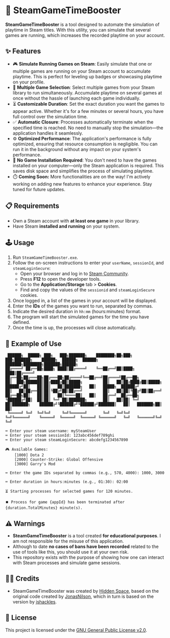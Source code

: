 # 🚀 SteamGameTimeBooster

**SteamGameTimeBooster** is a tool designed to automate the simulation of playtime in Steam titles. With this utility, you can simulate that several games are running, which increases the recorded playtime on your account.

## ✨ Features
- 🎮 **Simulate Running Games on Steam**: Easily simulate that one or multiple games are running on your Steam account to accumulate playtime. This is perfect for leveling up badges or showcasing playtime on your profile.
- 📜 **Multiple Game Selection**: Select multiple games from your Steam library to run simultaneously. Accumulate playtime on several games at once without the hassle of launching each game individually.
- ⏳ **Customizable Duration**: Set the exact duration you want the games to appear active. Whether it's for a few minutes or several hours, you have full control over the simulation time.
- ✅ **Automatic Closure**: Processes automatically terminate when the specified time is reached. No need to manually stop the simulation—the application handles it seamlessly.
- ⚙️ **Optimized Performance**: The application's performance is fully optimized, ensuring that resource consumption is negligible. You can run it in the background without any impact on your system's performance.
- 🚫 **No Game Installation Required**: You don't need to have the games installed on your computer—only the Steam application is required. This saves disk space and simplifies the process of simulating playtime.
- ⏱️ **Coming Soon:** More functionalities are on the way! I'm actively working on adding new features to enhance your experience. Stay tuned for future updates.

## 📋 Requirements
- Own a Steam account with **at least one game** in your library.
- Have Steam **installed and running** on your system.

## 🕹 Usage

1. Run `SteamGameTimeBooster.exe`.
2. Follow the on-screen instructions to enter your `userName`, `sessionId`, and `steamLoginSecure`:
   - Open your browser and log in to [Steam Community](https://steamcommunity.com/).
   - Press **F12** to open the developer tools.
   - Go to the **Application/Storage** tab > **Cookies**.
   - Find and copy the values of the `sessionid` and `steamLoginSecure` cookies.
3. Once logged in, a list of the games in your account will be displayed.
4. Enter the **IDs** of the games you want to run, separated by commas.
5. Indicate the desired duration in `hh:mm` (hours:minutes) format.
6. The program will start the simulated games for the time you have defined.
7. Once the time is up, the processes will close automatically.

## 📝 Example of Use

```
 ██████╗  █████╗ ███╗   ███╗███████╗    ████████╗██╗███╗   ███╗███████╗    ██████╗  ██████╗  ██████╗ ███████╗████████╗███████╗██████╗   
██╔════╝ ██╔══██╗████╗ ████║██╔════╝    ╚══██╔══╝██║████╗ ████║██╔════╝    ██╔══██╗██╔═══██╗██╔═══██╗██╔════╝╚══██╔══╝██╔════╝██╔══██╗  
██║  ███╗███████║██╔████╔██║█████╗         ██║   ██║██╔████╔██║█████╗      ██████╔╝██║   ██║██║   ██║███████╗   ██║   █████╗  ██████╔╝  
██║   ██║██╔══██║██║╚██╔╝██║██╔══╝         ██║   ██║██║╚██╔╝██║██╔══╝      ██╔══██╗██║   ██║██║   ██║╚════██║   ██║   ██╔══╝  ██╔══██╗  
╚██████╔╝██║  ██║██║ ╚═╝ ██║███████╗       ██║   ██║██║ ╚═╝ ██║███████╗    ██████╔╝╚██████╔╝╚██████╔╝███████║   ██║   ███████╗██║  ██║  
 ╚═════╝ ╚═╝  ╚═╝╚═╝     ╚═╝╚══════╝       ╚═╝   ╚═╝╚═╝     ╚═╝╚══════╝    ╚═════╝  ╚═════╝  ╚═════╝ ╚══════╝   ╚═╝   ╚══════╝╚═╝  ╚═╝  

⌨️ Enter your steam username: mySteamUser
⌨️ Enter your steam sessionId: 123abc456def789ghi
⌨️ Enter your steam steamLoginSecure: abcdefg1234567890

🎮 Available Games:
    [1000] Dota 2
    [2000] Counter-Strike: Global Offensive
    [3000] Garry's Mod

⌨️ Enter the game IDs separated by commas (e.g., 570, 4000): 1000, 3000

⌨️ Enter duration in hours:minutes (e.g., 01:30): 02:00

⏳ Starting processes for selected games for 120 minutes.

⏹️ Process for game {appId} has been terminated after {duration.TotalMinutes} minute(s).

```

## ⚠️ Warnings

- **SteamGameTimeBooster** is a tool created **for educational purposes**. I am not responsible for the misuse of this application.
- Although to date **no cases of bans have been recorded** related to the use of tools like this, you should use it at your own risk.
- This repository exists with the purpose of showing how one can interact with Steam processes and simulate game sessions.

## 👨‍💻 Credits

- SteamGameTimeBooster was created by [Hidden Space](https://github.com/hidden-space-xyz), based on the original code created by [JonasNilson](https://github.com/JonasNilson), which in turn is based on the version by [jshackles](https://github.com/jshackles).

## 📝 License

This project is licensed under the [GNU General Public License v2.0](LICENSE).
